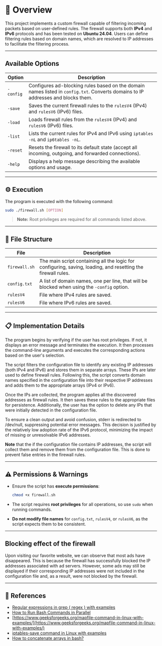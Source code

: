 # 📘 **Overview**

This project implements a custom firewall capable of filtering incoming packets based on user-defined rules. The firewall supports both **IPv4** and **IPv6** protocols and has been tested on **Ubuntu 24.04**. Users can define filtering rules based on domain names, which are resolved to IP addresses to facilitate the filtering process.

---

## **Available Options**

| **Option**  | **Description**  |
|-------------|------------------|
| `-config`   | Configures ad-blocking rules based on the domain names listed in `config.txt`. Converts domains to IP addresses and blocks them. |
| `-save`     | Saves the current firewall rules to the `rulesV4` (IPv4) and `rulesV6` (IPv6) files. |
| `-load`     | Loads firewall rules from the `rulesV4` (IPv4) and `rulesV6` (IPv6) files. |
| `-list`     | Lists the current rules for IPv4 and IPv6 using `iptables -nL` and `ip6tables -nL`. |
| `-reset`    | Resets the firewall to its default state (accept all incoming, outgoing, and forwarded connections). |
| `-help`     | Displays a help message describing the available options and usage. |

---

## ⚙️ **Execution**

The program is executed with the following command:

```bash
sudo ./firewall.sh [OPTION]
```

> **Note:** Root privileges are required for all commands listed above.

---

## 📂 **File Structure**

| **File**       | **Description** |
|----------------|-----------------|
| `firewall.sh`  | The main script containing all the logic for configuring, saving, loading, and resetting the firewall rules. |
| `config.txt`   | A list of domain names, one per line, that will be blocked when using the `-config` option. |
| `rulesV4`      | File where IPv4 rules are saved. |
| `rulesV6`      | File where IPv6 rules are saved. |

---

## 📋 **Implementation Details**

The program begins by verifying if the user has root privileges. If not, it displays an error message and terminates the execution. It then processes the command-line arguments and executes the corresponding actions based on the user's selection.

The script filters the configuration file to identify any existing IP addresses (both IPv4 and IPv6) and stores them in separate arrays. These IPs are later used to define firewall rules. Following this, the script converts domain names specified in the configuration file into their respective IP addresses and adds them to the appropriate arrays (IPv4 or IPv6).

Once the IPs are collected, the program applies all the discovered addresses as firewall rules. It then saves these rules to the appropriate files for persistence. Additionally, the user has the option to delete any IPs that were initially detected in the configuration file.

To ensure a clean output and avoid confusion, stderr is redirected to /dev/null, suppressing potential error messages. This decision is justified by the relatively low adoption rate of the IPv6 protocol, minimizing the impact of missing or unresolvable IPv6 addresses.

**Note** that the if the configuration file contains IP addresses, the script will collect them and remove them from the configuration file. This is done to prevent false entries in the firewall rules.

---

## ⚠️ **Permissions & Warnings**

- Ensure the script has **execute permissions**:
  
  ```bash
  chmod +x firewall.sh
  ```

- The script requires **root privileges** for all operations, so use `sudo` when running commands.
- **Do not modify file names** for `config.txt`, `rulesV4`, or `rulesV6`, as the script expects them to be consistent.

---

## Blocking effect of the firewall

Upon visiting our favorite website, we can observe that most ads have disappeared. This is because the firewall has successfully blocked the IP addresses associated with ad servers. However, some ads may still be displayed if their corresponding IP addresses were not included in the configuration file and, as a result, were not blocked by the firewall.

---

## 🔗 **References**

- [Regular expressions in grep ( regex ) with examples](https://www.cyberciti.biz/faq/grep-regular-expressions/)
- [How to Run Bash Commands in Parallel](https://linuxsimply.com/bash-scripting-tutorial/basics/executing/run-commands-in-parallel/)
- [https://www.geeksforgeeks.org/mapfile-command-in-linux-with-examples/](https://www.geeksforgeeks.org/mapfile-command-in-linux-with-examples/)
- [iptables-save command in Linux with examples](https://www.geeksforgeeks.org/iptables-save-command-in-linux-with-examples/)
- [How to concatenate arrays in bash?](https://stackoverflow.com/questions/31143874/how-to-concatenate-arrays-in-bash)
